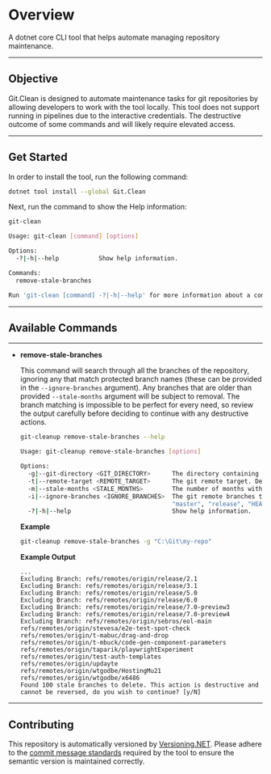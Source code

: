# Overview

A dotnet core CLI tool that helps automate managing repository maintenance.

---

## Objective

Git.Clean is designed to automate maintenance tasks for git repositories by allowing developers to work with the tool locally. This tool does not support running in pipelines due to the interactive credentials. The destructive outcome of some commands and will likely require elevated access.

---

## Get Started

In order to install the tool, run the following command:

```bash
dotnet tool install --global Git.Clean
```

Next, run the command to show the Help information:

```bash
git-clean

Usage: git-clean [command] [options]

Options:
  -?|-h|--help           Show help information.

Commands:
  remove-stale-branches

Run 'git-clean [command] -?|-h|--help' for more information about a command.
```

---

## Available Commands

---

* **remove-stale-branches**

  This command will search through all the branches of the repository, ignoring any that match protected branch names (these can be provided in the `--ignore-branches` argument). Any branches that are older than provided `--stale-months` argument will be subject to removal. The branch matching is impossible to be perfect for every need, so review the output carefully before deciding to continue with any destructive actions.

  ```bash
  git-cleanup remove-stale-branches --help

  Usage: git-cleanup remove-stale-branches [options]

  Options:
    -g|--git-directory <GIT_DIRECTORY>      The directory containing the .git folder.
    -t|--remote-target <REMOTE_TARGET>      The git remote target. Defaults to 'origin'.
    -m|--stale-months <STALE_MONTHS>        The number of months without commits before a branch is considered stale. Defaults to 3.
    -i|--ignore-branches <IGNORE_BRANCHES>  The git remote branches to ignore. Defaults to [ "dev", "develop", "main",
                                            "master", "release", "HEAD" ]
    -?|-h|--help                            Show help information.
  ```

  **Example**

  ```bash
  git-cleanup remove-stale-branches -g "C:\Git\my-repo"
  ```

  **Example Output**

  ```base
  ...
  Excluding Branch: refs/remotes/origin/release/2.1
  Excluding Branch: refs/remotes/origin/release/3.1
  Excluding Branch: refs/remotes/origin/release/5.0
  Excluding Branch: refs/remotes/origin/release/6.0
  Excluding Branch: refs/remotes/origin/release/7.0-preview3
  Excluding Branch: refs/remotes/origin/release/7.0-preview4
  Excluding Branch: refs/remotes/origin/sebros/eol-main
  refs/remotes/origin/stevesa/e2e-test-spot-check
  refs/remotes/origin/t-mabuc/drag-and-drop
  refs/remotes/origin/t-mbuck/code-gen-component-parameters
  refs/remotes/origin/taparik/playwrightExperiment
  refs/remotes/origin/test-auth-templates
  refs/remotes/origin/updayte
  refs/remotes/origin/wtgodbe/HostingMu21
  refs/remotes/origin/wtgodbe/x6486
  Found 100 stale branches to delete. This action is destructive and cannot be reversed, do you wish to continue? [y/N]
  ```

---

## Contributing

This repository is automatically versioned by [Versioning.NET](https://github.com/cbcrouse/Versioning.NET). Please adhere to the [commit message standards](https://github.com/cbcrouse/Versioning.NET/blob/main/docs/commit_message_standards.md) required by the tool to ensure the semantic version is maintained correctly.
